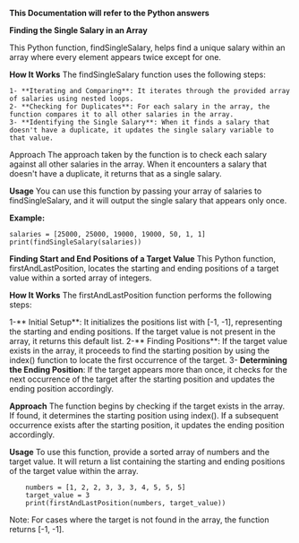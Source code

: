 **This Documentation will refer to the Python answers**

**Finding the Single Salary in an Array**

This Python function, findSingleSalary, helps find a unique salary within an array where every element appears twice except for one.

**How It Works**
The findSingleSalary function uses the following steps:

    1- **Iterating and Comparing**: It iterates through the provided array of salaries using nested loops.
    2- **Checking for Duplicates**: For each salary in the array, the function compares it to all other salaries in the array.
    3- **Identifying the Single Salary**: When it finds a salary that doesn't have a duplicate, it updates the single salary variable to that value.
Approach
The approach taken by the function is to check each salary against all other salaries in the array. When it encounters a salary that doesn't have a duplicate, it returns that as a single salary.

**Usage**
You can use this function by passing your array of salaries to findSingleSalary, and it will output the single salary that appears only once.

**Example:**

    salaries = [25000, 25000, 19000, 19000, 50, 1, 1]
    print(findSingleSalary(salaries))



**Finding Start and End Positions of a Target Value**
This Python function, firstAndLastPosition, locates the starting and ending positions of a target value within a sorted array of integers.

**How It Works**
The firstAndLastPosition function performs the following steps:

1-** Initial Setup**: It initializes the positions list with [-1, -1], representing the starting and ending positions. If the target value is not present in the array, it returns this default list.
2-** Finding Positions**: If the target value exists in the array, it proceeds to find the starting position by using the index() function to locate the first occurrence of the target.
3- **Determining the Ending Position**: If the target appears more than once, it checks for the next occurrence of the target after the starting position and updates the ending position accordingly.

**Approach**
The function begins by checking if the target exists in the array. If found, it determines the starting position using index(). If a subsequent occurrence exists after the starting position, it updates the ending position accordingly.

**Usage**
To use this function, provide a sorted array of numbers and the target value. It will return a list containing the starting and ending positions of the target value within the array.


        numbers = [1, 2, 2, 3, 3, 3, 4, 5, 5, 5]
        target_value = 3
        print(firstAndLastPosition(numbers, target_value))
Note: For cases where the target is not found in the array, the function returns [-1, -1].
